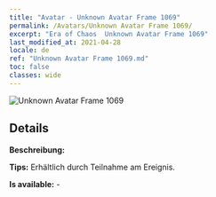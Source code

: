 ```yaml
---
title: "Avatar - Unknown Avatar Frame 1069"
permalink: /Avatars/Unknown Avatar Frame 1069/
excerpt: "Era of Chaos  Unknown Avatar Frame 1069"
last_modified_at: 2021-04-28
locale: de
ref: "Unknown Avatar Frame 1069.md"
toc: false
classes: wide
---
```

 ![Unknown Avatar Frame 1069](/images/a/avatarFrame_69.png)

## Details

 **Beschreibung:**  

 **Tips:** Erhältlich durch Teilnahme am Ereignis. 

 **Is available:**  - 

